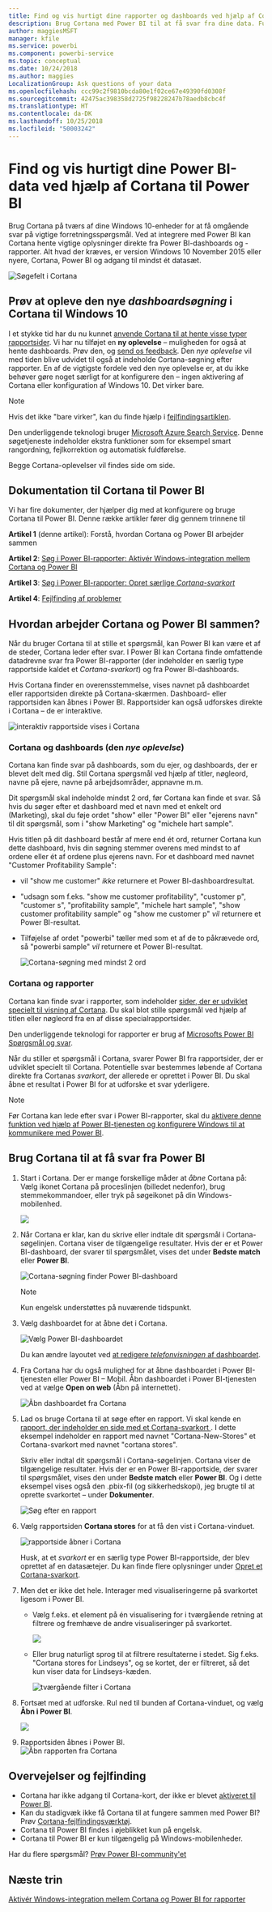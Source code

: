 ```yaml
---
title: Find og vis hurtigt dine rapporter og dashboards ved hjælp af Cortana
description: Brug Cortana med Power BI til at få svar fra dine data. Fungerer i øjeblikket sammen med rapporter og dashboards.
author: maggiesMSFT
manager: kfile
ms.service: powerbi
ms.component: powerbi-service
ms.topic: conceptual
ms.date: 10/24/2018
ms.author: maggies
LocalizationGroup: Ask questions of your data
ms.openlocfilehash: ccc99c2f9810bcda80e1f02ce67e49390fd0308f
ms.sourcegitcommit: 42475ac398358d2725f98228247b78aedb8cbc4f
ms.translationtype: HT
ms.contentlocale: da-DK
ms.lasthandoff: 10/25/2018
ms.locfileid: "50003242"
---
```

# <a name="quickly-find-and-view-your-power-bi-data-using-cortana-for-power-bi"></a>Find og vis hurtigt dine Power BI-data ved hjælp af Cortana til Power BI
Brug Cortana på tværs af dine Windows 10-enheder for at få omgående svar på vigtige forretningsspørgsmål. Ved at integrere med Power BI kan Cortana hente vigtige oplysninger direkte fra Power BI-dashboards og -rapporter. Alt hvad der kræves, er version Windows 10 November 2015 eller nyere, Cortana, Power BI og adgang til mindst ét datasæt.

![Søgefelt i Cortana](media/service-cortana-intro/power-bi-cortana-searchbox.png)

## <a name="preview-the-new-cortana-dashboard-search-experience-for-windows-10"></a>Prøv at opleve den nye *dashboardsøgning* i Cortana til Windows 10
I et stykke tid har du nu kunnet [anvende Cortana til at hente visse typer rapportsider](service-cortana-answer-cards.md). Vi har nu tilføjet en **ny oplevelse** – muligheden for også at hente dashboards. Prøv den, og [send os feedback](mailto:pbicortanasg@microsoft.com). Den *nye oplevelse* vil med tiden blive udvidet til også at indeholde Cortana-søgning efter rapporter.  En af de vigtigste fordele ved den nye oplevelse er, at du ikke behøver gøre noget særligt for at konfigurere den – ingen aktivering af Cortana eller konfiguration af Windows 10. Det virker bare.

> [!NOTE]
> Hvis det ikke "bare virker", kan du finde hjælp i [fejlfindingsartiklen](service-cortana-troubleshoot.md).
> 
> 

Den underliggende teknologi bruger [Microsoft Azure Search Service](https://docs.microsoft.com/azure/search/). Denne søgetjeneste indeholder ekstra funktioner som for eksempel smart rangordning, fejlkorrektion og automatisk fuldførelse.

Begge Cortana-oplevelser vil findes side om side.

## <a name="cortana-for-power-bi-documentation"></a>Dokumentation til Cortana til Power BI
Vi har fire dokumenter, der hjælper dig med at konfigurere og bruge Cortana til Power BI. Denne række artikler fører dig gennem trinnene til

**Artikel 1** (denne artikel): Forstå, hvordan Cortana og Power BI arbejder sammen

**Artikel 2**: [Søg i Power BI-rapporter: Aktivér Windows-integration mellem Cortana og Power BI](service-cortana-enable.md)

**Artikel 3**: [Søg i Power BI-rapporter: Opret særlige *Cortana-svarkort*](service-cortana-answer-cards.md)

**Artikel 4**: [Fejlfinding af problemer](service-cortana-troubleshoot.md)

## <a name="how-do-cortana-and-power-bi-work-together"></a>Hvordan arbejder Cortana og Power BI sammen?
Når du bruger Cortana til at stille et spørgsmål, kan Power BI kan være et af de steder, Cortana leder efter svar. I Power BI kan Cortana finde omfattende datadrevne svar fra Power BI-rapporter (der indeholder en særlig type rapportside kaldet et *Cortana-svarkort*) og fra Power BI-dashboards.

Hvis Cortana finder en overensstemmelse, vises navnet på dashboardet eller rapportsiden direkte på Cortana-skærmen. Dashboard- eller rapportsiden kan åbnes i Power BI. Rapportsider kan også udforskes direkte i Cortana – de er interaktive.

![interaktiv rapportside vises i Cortana](media/service-cortana-intro/power-bi-report-cortana-s.png)

### <a name="cortana-and-dashboards-the-new-experience"></a>Cortana og dashboards (den *nye oplevelse*)
Cortana kan finde svar på dashboards, som du ejer, og dashboards, der er blevet delt med dig. Stil Cortana spørgsmål ved hjælp af titler, nøgleord, navne på ejere, navne på arbejdsområder, appnavne m.m.

Dit spørgsmål skal indeholde mindst 2 ord, før Cortana kan finde et svar. Så hvis du søger efter et dashboard med et navn med et enkelt ord (Marketing), skal du føje ordet "show" eller "Power BI" eller "ejerens navn" til dit spørgsmål, som i "show Marketing" og "michele hart sample". 

Hvis titlen på dit dashboard består af mere end ét ord, returner Cortana kun dette dashboard, hvis din søgning stemmer overens med mindst to af ordene eller ét af ordene plus ejerens navn. For et dashboard med navnet "Customer Profitability Sample": 

* vil "show me customer" *ikke* returnere et Power BI-dashboardresultat.   
* "udsagn som f.eks. "show me customer profitability", "customer p", "customer s", "profitability sample", "michele hart sample", "show customer profitability sample" og "show me customer p" *vil* returnere et Power BI-resultat.
* Tilføjelse af ordet "powerbi" tæller med som et af de to påkrævede ord, så "powerbi sample" *vil* returnere et Power BI-resultat. 
  
    ![Cortana-søgning med mindst 2 ord](media/service-cortana-intro/power-bi-cortana-2-words.png)

### <a name="cortana-and-reports"></a>Cortana og rapporter
 Cortana kan finde svar i rapporter, som indeholder [sider, der er udviklet specielt til visning af Cortana](service-cortana-answer-cards.md). Du skal blot stille spørgsmål ved hjælp af titlen eller nøgleord fra en af disse specialrapportsider.  

Den underliggende teknologi for rapporter er brug af [Microsofts Power BI Spørgsmål og svar](consumer/end-user-q-and-a.md).

Når du stiller et spørgsmål i Cortana, svarer Power BI fra rapportsider, der er udviklet specielt til Cortana. Potentielle svar bestemmes løbende af Cortana direkte fra Cortanas *svarkort*, der allerede er oprettet i Power BI.  Du skal åbne et resultat i Power BI for at udforske et svar yderligere.

> [!NOTE]
> Før Cortana kan lede efter svar i Power BI-rapporter, skal du [aktivere denne funktion ved hjælp af Power BI-tjenesten og konfigurere Windows til at kommunikere med Power BI](service-cortana-enable.md).  
> 
> 

## <a name="using-cortana-to-get-answers-from-power-bi"></a>Brug Cortana til at få svar fra Power BI
1. Start i Cortana. Der er mange forskellige måder at *åbne* Cortana på: Vælg ikonet Cortana på proceslinjen (billedet nedenfor), brug stemmekommandoer, eller tryk på søgeikonet på din Windows-mobilenhed.
   
     ![](media/service-cortana-intro/power-bi-cortana-searchbox.png)
2. Når Cortana er klar, kan du skrive eller indtale dit spørgsmål i Cortana-søgelinjen. Cortana viser de tilgængelige resultater. Hvis der er et Power BI-dashboard, der svarer til spørgsmålet, vises det under **Bedste match** eller **Power BI**.
   
     ![Cortana-søgning finder Power BI-dashboard](media/service-cortana-intro/power-bi-cortana-search-hr.png "Cortana finder et Power BI-dashboard")
   
   > [!NOTE]
   > Kun engelsk understøttes på nuværende tidspunkt.
   > 
   > 
3. Vælg dashboardet for at åbne det i Cortana.

    ![Vælg Power BI-dashboardet](media/service-cortana-intro/power-bi-cortana-dashboard.png "Vælg Power BI-dashboardet")

    Du kan ændre layoutet ved [at redigere *telefonvisningen* af dashboardet](service-create-dashboard-mobile-phone-view.md). 

1. Fra Cortana har du også mulighed for at åbne dashboardet i Power BI-tjenesten eller Power BI – Mobil. Åbn dashboardet i Power BI-tjenesten ved at vælge **Open on web** (Åbn på internettet). 
   
   ![Åbn dashboardet fra Cortana](media/service-cortana-intro/power-bi-dashboard-opens.png "Åbn dashboardet fra Cortana")   
4. Lad os bruge Cortana til at søge efter en rapport. Vi skal kende en [rapport, der indeholder en side med et Cortana-svarkort ](service-cortana-answer-cards.md). I dette eksempel indeholder en rapport med navnet "Cortana-New-Stores" et Cortana-svarkort med navnet "cortana stores".  
   
     Skriv eller indtal dit spørgsmål i Cortana-søgelinjen. Cortana viser de tilgængelige resultater. Hvis der er en Power BI-rapportside, der svarer til spørgsmålet, vises den under **Bedste match** eller **Power BI**. Og i dette eksempel vises også den .pbix-fil (og sikkerhedskopi), jeg brugte til at oprette svarkortet – under **Dokumenter**.
   
     ![Søg efter en rapport](media/service-cortana-intro/power-bi-cortana-search3-m.png "Søg efter en rapport") 
5. Vælg rapportsiden **Cortana stores** for at få den vist i Cortana-vinduet.
   
    ![rapportside åbner i Cortana](media/service-cortana-intro/power-bi-report-cortana-opens.png "rapportside åbner i Cortana")   
   
    Husk, at et *svarkort* er en særlig type Power BI-rapportside, der blev oprettet af en datasætejer.  Du kan finde flere oplysninger under [Opret et Cortana-svarkort](service-cortana-answer-cards.md).
6. Men det er ikke det hele. Interager med visualiseringerne på svarkortet ligesom i Power BI.
   
   * Vælg f.eks. et element på én visualisering for i tværgående retning at filtrere og fremhæve de andre visualiseringer på svarkortet.
     
     ![](media/service-cortana-intro/power-bi-cortana-filtered-new.png)
   * Eller brug naturligt sprog til at filtrere resultaterne i stedet.  Sig f.eks. "Cortana stores for Lindseys", og se kortet, der er filtreret, så det kun viser data for Lindseys-kæden.
     
     ![tværgående filter i Cortana](media/service-cortana-intro/power-bi-cortana-filtered-2.png "tværgående filter i Cortana")
7. Fortsæt med at udforske. Rul ned til bunden af Cortana-vinduet, og vælg **Åbn i Power BI**.
   
     ![](media/service-cortana-intro/power-bi-cortana-open-new.png)
8. Rapportsiden åbnes i Power BI.    
     ![Åbn rapporten fra Cortana](media/service-cortana-intro/power-bi-cortana-open2.png "Cortana-svarkort åbnes i Cortana-søgning")

## <a name="considerations-and-troubleshooting"></a>Overvejelser og fejlfinding
* Cortana har ikke adgang til Cortana-kort, der ikke er blevet [aktiveret til Power BI](service-cortana-enable.md).
* Kan du stadigvæk ikke få Cortana til at fungere sammen med Power BI?  Prøv [Cortana-fejlfindingsværktøj](service-cortana-troubleshoot.md).
* Cortana til Power BI findes i øjeblikket kun på engelsk.
* Cortana til Power BI er kun tilgængelig på Windows-mobilenheder.

Har du flere spørgsmål? [Prøv Power BI-community'et](http://community.powerbi.com/)

## <a name="next-steps"></a>Næste trin
[Aktivér Windows-integration mellem Cortana og Power BI for rapporter](service-cortana-enable.md)

